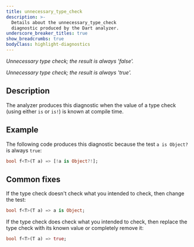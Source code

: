 ```yaml
---
title: unnecessary_type_check
description: >-
  Details about the unnecessary_type_check
  diagnostic produced by the Dart analyzer.
underscore_breaker_titles: true
show_breadcrumbs: true
bodyClass: highlight-diagnostics
---
```


_Unnecessary type check; the result is always 'false'._

_Unnecessary type check; the result is always 'true'._

## Description

The analyzer produces this diagnostic when the value of a type check (using
either `is` or `is!`) is known at compile time.

## Example

The following code produces this diagnostic because the test `a is Object?`
is always `true`:

```dart
bool f<T>(T a) => [!a is Object?!];
```

## Common fixes

If the type check doesn't check what you intended to check, then change the
test:

```dart
bool f<T>(T a) => a is Object;
```

If the type check does check what you intended to check, then replace the
type check with its known value or completely remove it:

```dart
bool f<T>(T a) => true;
```
